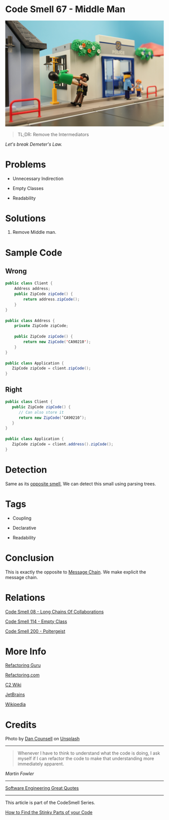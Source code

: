# Code Smell 67 - Middle Man

![Code Smell 67 - Middle Man](Code%20Smell%2067%20-%20Middle%20Man.jpg)

> TL;DR: Remove the Intermediators

*Let's break Demeter's Law.*

# Problems

- Unnecessary Indirection

- Empty Classes

- Readability

# Solutions

1. Remove Middle man.

# Sample Code

## Wrong

<!-- [Gist Url](https://gist.github.com/mcsee/8f89b53d0be21a6779e4be53673edf5c) -->

```java
public class Client {
    Address address;
    public ZipCode zipCode() {
        return address.zipCode();
    }
}

public class Address {
    private ZipCode zipCode;
    
    public ZipCode zipCode() {
        return new ZipCode('CA90210');
    }
}

public class Application {   
   ZipCode zipCode = client.zipCode();
}
```

## Right

<!-- [Gist Url](https://gist.github.com/mcsee/63674fe800fca77d3a7edc39bde428c8) -->

```java
public class Client {
   public ZipCode zipCode() {
      // Can also store it
      return new ZipCode(’CA90210’);
   }
}

public class Application {   
   ZipCode zipCode = client.address().zipCode();
}
```

# Detection

Same as its [opposite smell](https://github.com/mcsee/Software-Design-Articles/tree/main/Articles/Code%20Smells/Code%20Smell%2008%20-%20Long%20Chains%20Of%20Collaborations/readme.md), We can detect this small using parsing trees.

# Tags

- Coupling

- Declarative

- Readability

# Conclusion

This is exactly the opposite to [Message Chain](https://github.com/mcsee/Software-Design-Articles/tree/main/Articles/Code%20Smells/Code%20Smell%2008%20-%20Long%20Chains%20Of%20Collaborations/readme.md). We make explicit the message chain. 

# Relations

[Code Smell 08 - Long Chains Of Collaborations](https://github.com/mcsee/Software-Design-Articles/tree/main/Articles/Code%20Smells/Code%20Smell%2008%20-%20Long%20Chains%20Of%20Collaborations/readme.md)

[Code Smell 114 - Empty Class](https://github.com/mcsee/Software-Design-Articles/tree/main/Articles/Code%20Smells/Code%20Smell%20114%20-%20Empty%20Class/readme.md)

[Code Smell 200 - Poltergeist](https://github.com/mcsee/Software-Design-Articles/tree/main/Articles/Code%20Smells/Code%20Smell%20200%20-%20Poltergeist/readme.md)

# More Info

[Refactoring Guru](https://refactoring.guru/smells/middle-man)

[Refactoring.com](https://refactoring.com/catalog/removeMiddleMan.html)

[C2 Wiki](https://wiki.c2.com/?MiddleMan)

[JetBrains](https://www.jetbrains.com/help/idea/remove-middleman.html#remove_middleman_example)

[Wikipedia](https://en.wikipedia.org/wiki/Law_of_Demeter)

# Credits

Photo by [Dan Counsell](https://unsplash.com/@dancounsell) on [Unsplash](https://unsplash.com/s/photos/robber)
  
* * *

> Whenever I have to think to understand what the code is doing, I ask myself if I can refactor the code to make that understanding more immediately apparent.

_Martin Fowler_

* * *
 
[Software Engineering Great Quotes](https://github.com/mcsee/Software-Design-Articles/tree/main/Articles/Quotes/Software%20Engineering%20Great%20Quotes/readme.md)

* * *

This article is part of the CodeSmell Series.

[How to Find the Stinky Parts of your Code](https://github.com/mcsee/Software-Design-Articles/tree/main/Articles/Code%20Smells/How%20to%20Find%20the%20Stinky%20parts%20of%20your%20Code/readme.md)